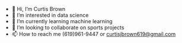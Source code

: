 - 👋 Hi, I’m Curtis Brown 
- 👀 I’m interested in data science 
- 🌱 I’m currently learning machine learning
- 💞️ I’m looking to collaborate on sports projects
- 📫 How to reach me (619)961-9447 or curtisjbrown619@gmail.com

<!---
ctruth25/ctruth25 is a ✨ special ✨ repository because its `README.md` (this file) appears on your GitHub profile.
You can click the Preview link to take a look at your changes.
--->

